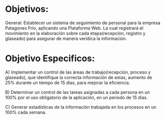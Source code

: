 # Objetivos:

General: Establecer un sistema de seguimiento de personal para la empresa Patagones Frío, aplicando una Plataforma Web. La cual registrará el movimiento en la elaboración sobre cada etapa(recepción, registro y glaseado) para asegurar de manera verídica la información.

# Objetivo Especificos:

A) Implementar un control de las áreas de trabajo(recepción, proceso y glaseado), que identifique la correcta información de estas, aumento de 25% durante un tiempo de 15 días, para mejorar la eficiencia.
 
B) Determinar  un control de las tareas asignadas a cada persona en un 100% por el uso obligatorio de la aplicación, en un periodo de 15 días.
 
C) Generar estadísticas de la información trabajada en los procesos en un 100% cada semana. 
